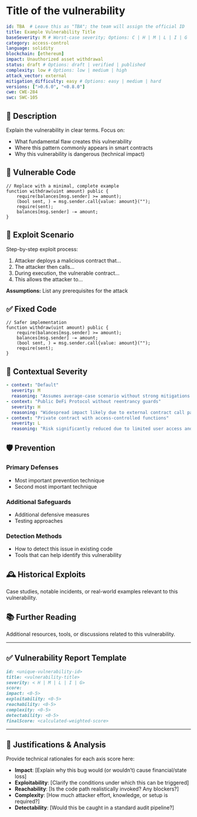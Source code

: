 # Title of the vulnerability

```YAML
id: TBA  # Leave this as "TBA"; the team will assign the official ID
title: Example Vulnerability Title
baseSeverity: M # Worst-case severity; Options: C | H | M | L | I | G
category: access-control
language: solidity
blockchain: [ethereum]
impact: Unauthorized asset withdrawal
status: draft # Options: draft | verified | published
complexity: low # Options: low | medium | high
attack_vector: external
mitigation_difficulty: easy # Options: easy | medium | hard
versions: [">0.6.0", "<0.8.0"]
cwe: CWE-284
swc: SWC-105
```

## 📝 Description

Explain the vulnerability in clear terms. Focus on:

- What fundamental flaw creates this vulnerability
- Where this pattern commonly appears in smart contracts
- Why this vulnerability is dangerous (technical impact)

## 🚨 Vulnerable Code

```solidity
// Replace with a minimal, complete example
function withdraw(uint amount) public {
    require(balances[msg.sender] >= amount);
    (bool sent, ) = msg.sender.call{value: amount}("");
    require(sent);
    balances[msg.sender] -= amount;
}
```

## 🧪 Exploit Scenario

Step-by-step exploit process:

1. Attacker deploys a malicious contract that...
2. The attacker then calls...
3. During execution, the vulnerable contract...
4. This allows the attacker to...

**Assumptions:** List any prerequisites for the attack

## ✅ Fixed Code

```solidity
// Safer implementation
function withdraw(uint amount) public {
    require(balances[msg.sender] >= amount);
    balances[msg.sender] -= amount;
    (bool sent, ) = msg.sender.call{value: amount}("");
    require(sent);
}
```

## 🧭 Contextual Severity

```yaml
- context: "Default"
  severity: M
  reasoning: "Assumes average-case scenario without strong mitigations."
- context: "Public DeFi Protocol without reentrancy guards"
  severity: H
  reasoning: "Widespread impact likely due to external contract call patterns."
- context: "Private contract with access-controlled functions"
  severity: L
  reasoning: "Risk significantly reduced due to limited user access and internal-only interactions."
```

## 🛡️ Prevention

### Primary Defenses

- Most important prevention technique
- Second most important technique

### Additional Safeguards

- Additional defensive measures
- Testing approaches

### Detection Methods

- How to detect this issue in existing code
- Tools that can help identify this vulnerability

## 🕰️ Historical Exploits

Case studies, notable incidents, or real-world examples relevant to this vulnerability.

<!--
Example:
- **Name:** MyDefiVault Hack
  **Date:** 2021-04-15
  **Loss:** $1.2M
  **Post-mortem:** [Link to post-mortem](https://example.com/post-mortem)
-->

## 📚 Further Reading

Additional resources, tools, or discussions related to this vulnerability.

<!--
Example:
- [SWC Registry: Authorization Through tx.origin](https://swcregistry.io/docs/SWC-105)
- [OpenZeppelin: Access Control Best Practices](https://example.com/post-mortem)
-->

---

## ✅ Vulnerability Report Template

```markdown
id: <unique-vulnerability-id>
title: <vulnerability-title>
severity: < H | M | L | I | G>
score:
impact: <0-5>
exploitability: <0-5>
reachability: <0-5>
complexity: <0-5>
detectability: <0-5>
finalScore: <calculated-weighted-score>
```

---

## 📄 Justifications & Analysis

Provide technical rationales for each axis score here:

- **Impact**: [Explain why this bug would (or wouldn’t) cause financial/state loss]
- **Exploitability**: [Clarify the conditions under which this can be triggered]
- **Reachability**: [Is the code path realistically invoked? Any blockers?]
- **Complexity**: [How much attacker effort, knowledge, or setup is required?]
- **Detectability**: [Would this be caught in a standard audit pipeline?]
